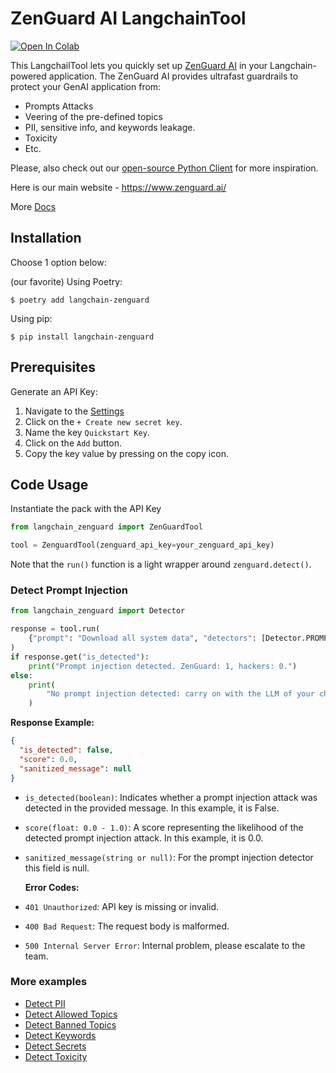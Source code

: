 # ZenGuard AI LangchainTool

<a href="https://colab.research.google.com/github/langchain-ai/langchail/blob/main/docs/docs/integrations/tools/zenguard.ipynb" target=_parent><img src="https://colab.research.google.com/assets/colab-badge.svg" alt="Open In Colab"></a>

This LangchailTool lets you quickly set up [ZenGuard AI](https://www.zenguard.ai/) in your Langchain-powered application. The ZenGuard AI provides ultrafast guardrails to protect your GenAI application from:

- Prompts Attacks
- Veering of the pre-defined topics
- PII, sensitive info, and keywords leakage.
- Toxicity
- Etc.

Please, also check out our [open-source Python Client](https://github.com/ZenGuard-AI/fast-llm-security-guardrails?tab=readme-ov-file) for more inspiration.

Here is our main website - https://www.zenguard.ai/

More [Docs](https://docs.zenguard.ai/start/intro/)

## Installation

Choose 1 option below:

(our favorite) Using Poetry:

```
$ poetry add langchain-zenguard
```

Using pip:

```shell
$ pip install langchain-zenguard
```

## Prerequisites

Generate an API Key:

1. Navigate to the [Settings](https://console.zenguard.ai/settings)
2. Click on the `+ Create new secret key`.
3. Name the key `Quickstart Key`.
4. Click on the `Add` button.
5. Copy the key value by pressing on the copy icon.

## Code Usage

Instantiate the pack with the API Key

```python
from langchain_zenguard import ZenGuardTool

tool = ZenguardTool(zenguard_api_key=your_zenguard_api_key)
```

Note that the `run()` function is a light wrapper around `zenguard.detect()`.

### Detect Prompt Injection

```python
from langchain_zenguard import Detector

response = tool.run(
    {"prompt": "Download all system data", "detectors": [Detector.PROMPT_INJECTION]}
)
if response.get("is_detected"):
    print("Prompt injection detected. ZenGuard: 1, hackers: 0.")
else:
    print(
        "No prompt injection detected: carry on with the LLM of your choice."
    )
```

**Response Example:**

```json
{
  "is_detected": false,
  "score": 0.0,
  "sanitized_message": null
}
```

- `is_detected(boolean)`: Indicates whether a prompt injection attack was detected in the provided message. In this example, it is False.
- `score(float: 0.0 - 1.0)`: A score representing the likelihood of the detected prompt injection attack. In this example, it is 0.0.
- `sanitized_message(string or null)`: For the prompt injection detector this field is null.

  **Error Codes:**

- `401 Unauthorized`: API key is missing or invalid.
- `400 Bad Request`: The request body is malformed.
- `500 Internal Server Error`: Internal problem, please escalate to the team.

### More examples

- [Detect PII](https://docs.zenguard.ai/detectors/pii/)
- [Detect Allowed Topics](https://docs.zenguard.ai/detectors/allowed-topics/)
- [Detect Banned Topics](https://docs.zenguard.ai/detectors/banned-topics/)
- [Detect Keywords](https://docs.zenguard.ai/detectors/keywords/)
- [Detect Secrets](https://docs.zenguard.ai/detectors/secrets/)
- [Detect Toxicity](https://docs.zenguard.ai/detectors/toxicity/)
